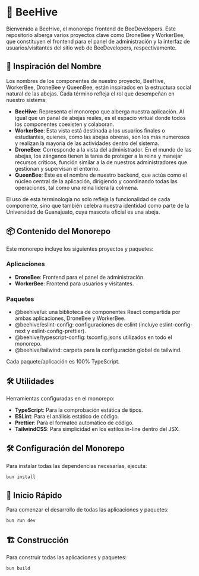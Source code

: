 
# 🐝 BeeHive

Bienvenido a BeeHive, el monorepo frontend de BeeDevelopers. Este repositorio alberga varios proyectos clave como DroneBee y WorkerBee, que constituyen el frontend para el panel de administración y la interfaz de usuarios/visitantes del sitio web de BeeDevelopers, respectivamente.

## 🌟 Inspiración del Nombre

Los nombres de los componentes de nuestro proyecto, BeeHive, WorkerBee, DroneBee y QueenBee, están inspirados en la estructura social natural de las abejas. Cada término refleja el rol que desempeñan en nuestro sistema:

- **BeeHive**: Representa el monorepo que alberga nuestra aplicación. Al igual que un panal de abejas reales, es el espacio virtual donde todos los componentes coexisten y colaboran.
- **WorkerBee**: Esta vista está destinada a los usuarios finales o estudiantes, quienes, como las abejas obreras, son los más numerosos y realizan la mayoría de las actividades dentro del sistema.
- **DroneBee**: Corresponde a la vista del administrador. En el mundo de las abejas, los zánganos tienen la tarea de proteger a la reina y manejar recursos críticos, función similar a la de nuestros administradores que gestionan y supervisan el entorno.
- **QueenBee**: Este es el nombre de nuestro backend, que actúa como el núcleo central de la aplicación, dirigiendo y coordinando todas las operaciones, tal como una reina lidera la colmena.

El uso de esta terminología no solo refleja la funcionalidad de cada componente, sino que también celebra nuestra identidad como parte de la Universidad de Guanajuato, cuya mascota oficial es una abeja.

## 📦 Contenido del Monorepo

Este monorepo incluye los siguientes proyectos y paquetes:

### Aplicaciones

- **DroneBee**: Frontend para el panel de administración.
- **WorkerBee**: Frontend para usuarios y visitantes.

### Paquetes

- @beehive/ui: una biblioteca de componentes React compartida por ambas aplicaciones, DroneBee y WorkerBee.
- @beehive/eslint-config: configuraciones de eslint (incluye eslint-config-next y eslint-config-prettier).
- @beehive/typescript-config: tsconfig.jsons utilizados en todo el monorepo.
- @beehive/tailwind: carpeta para la configuración global de tailwind.

Cada paquete/aplicación es 100% TypeScript.

## 🛠️ Utilidades

Herramientas configuradas en el monorepo:

- **TypeScript**: Para la comprobación estática de tipos.
- **ESLint**: Para el análisis estático de código.
- **Prettier**: Para el formateo automático de código.
- **TailwindCSS**: Para simplicidad en los estilos in-line dentro del JSX.

## 🛠️ Configuración del Monorepo

Para instalar todas las dependencias necesarias, ejecuta:

```sh
bun install
```

## 🚀 Inicio Rápido

Para comenzar el desarrollo de todas las aplicaciones y paquetes:

```sh
bun run dev
```

## 🏗️ Construcción

Para construir todas las aplicaciones y paquetes:

```sh
bun build
```
